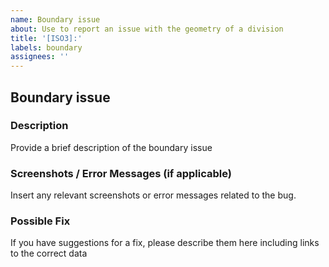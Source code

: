 ```yaml
---
name: Boundary issue
about: Use to report an issue with the geometry of a division
title: '[ISO3]:'
labels: boundary
assignees: ''
---
```

## Boundary issue
### Description
Provide a brief description of the boundary issue

### Screenshots / Error Messages (if applicable)
Insert any relevant screenshots or error messages related to the bug.

### Possible Fix
If you have suggestions for a fix, please describe them here including links to the correct data

